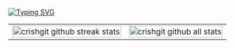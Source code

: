 [![Typing SVG](https://readme-typing-svg.demolab.com?font=Fira+Code&weight=700&size=36&duration=4000&pause=800&center=true&vCenter=true&width=1000&height=100&lines=Cristian+Hernandez)](https://git.io/typing-svg)

<table>
  <tr>
    <td> <img style="width: 100%; height: 100%;" src="https://github-readme-streak-stats.herokuapp.com/?user=crishgit" alt="crishgit github streak stats" /> </td>
    <td> <img style="width: 100%; height: 100%;" src="https://github-readme-stats.vercel.app/api?username=crishgit&how_icons=true&locale=en" alt="crishgit github all stats" /> </td>
  </tr>
</table>






<!--
source repo: https://github.com/gus-rkds/gus-rkds/blob/main/README.md
             https://rahuldkjain.github.io/gh-profile-readme-generator/
-->
